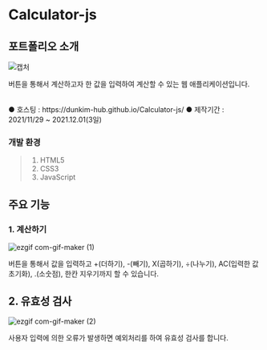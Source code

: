 # Calculator-js

## 포트폴리오 소개
![캡처](https://user-images.githubusercontent.com/74657556/144168926-9a516962-9d3d-467a-921c-d1404ca3bfe5.PNG)

버튼을 통해서 계산하고자 한 값을 입력하여 계산할 수 있는 웹 애플리케이션입니다.

<br>
● 호스팅 : https://dunkim-hub.github.io/Calculator-js/
● 제작기간 : 2021/11/29 ~ 2021.12.01(3일)

### 개발 환경
> 1. HTML5<br>
> 2. CSS3<br>
> 3. JavaScript

## 주요 기능
### 1. 계산하기
![ezgif com-gif-maker (1)](https://user-images.githubusercontent.com/74657556/144169523-9fbce3c7-d5e9-414c-97fb-558958e68890.gif)
<br>

버튼을 통해서 값을 입력하고 +(더하기), -(빼기), X(곱하기), ÷(나누기), AC(입력한 값 초기화), .(소숫점), 한칸 지우기까지 할 수 있습니다. 

## 2. 유효성 검사
![ezgif com-gif-maker (2)](https://user-images.githubusercontent.com/74657556/144170893-3059ad61-6112-4cfd-adf7-6c0e45a5241e.gif)
<br>

사용자 입력에 의한 오류가 발생하면 예외처리를 하여 유효성 검사를 합니다. 


